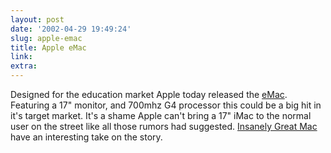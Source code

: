```yaml
---
layout: post
date: '2002-04-29 19:49:24'
slug: apple-emac
title: Apple eMac
link: 
extra: 
---
```


Designed for the education market Apple today released the [eMac](http://www.apple.com/education/emac/). Featuring a 17" monitor, and 700mhz G4 processor this could be a big hit in it's target market. It's a shame Apple can't bring a 17" iMac to the normal user on the street like all those rumors had suggested. [Insanely Great Mac](http://www.insanely-great.com/news.php?id=334) have an interesting take on the story.